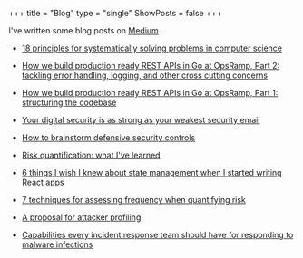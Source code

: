 +++
title = "Blog"
type = "single"
ShowPosts = false
+++

I've written some blog posts on [Medium](https://medium.com/@veeralpatel).

- [18 principles for systematically solving problems in computer science](https://medium.com/@veeralpatel/18-principles-for-systematically-solving-problems-in-computer-science-a8a2d8cdb37c)

- [How we build production ready REST APIs in Go at OpsRamp, Part 2: tackling error handling, logging, and other cross cutting concerns](https://medium.com/@veeralpatel/how-we-build-production-ready-rest-apis-in-go-at-opsramp-part-2-tackling-error-handling-logging-89ab2d356d16)

- [How we build production ready REST APIs in Go at OpsRamp, Part 1: structuring the codebase](https://medium.com/@veeralpatel/how-we-build-production-ready-rest-apis-in-go-at-opsramp-part-1-structuring-the-codebase-2b80118fd05f)

- [Your digital security is as strong as your weakest security email](https://medium.com/@veeralpatel/if-your-email-is-hacked-everything-is-47544aeee699)

- [How to brainstorm defensive security controls](https://medium.com/@veeralpatel/how-to-brainstorm-security-controls-47f3d300526b)

- [Risk quantification: what I've learned](https://medium.com/@veeralpatel/risk-quantification-what-ive-learned-80397fb9b55)

- [6 things I wish I knew about state management when I started writing React apps](https://medium.com/@veeralpatel/things-ive-learned-about-state-management-for-react-apps-174b8bde87fb)

- [7 techniques for assessing frequency when quantifying risk](https://medium.com/@veeralpatel/7-techniques-for-assessing-frequency-when-quantifying-risk-2fdd0bf26c77)

* [A proposal for attacker profiling](https://medium.com/@veeralpatel/attacker-profiling-stack-c7675c7ed2c2)

* [Capabilities every incident response team should have for responding to malware infections](https://medium.com/@veeralpatel/capabilities-every-ir-team-should-have-for-responding-to-malware-infections-9422e0bd304a)
